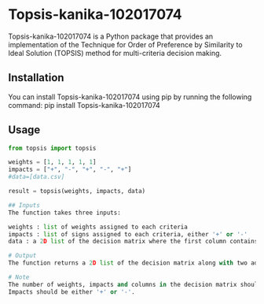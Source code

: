 # Topsis-kanika-102017074

Topsis-kanika-102017074 is a Python package that provides an implementation of the Technique for Order of Preference by Similarity to Ideal Solution (TOPSIS) method for multi-criteria decision making. 

## Installation
You can install Topsis-kanika-102017074 using pip by running the following command:
pip install Topsis-kanika-102017074


## Usage
```python
from topsis import topsis

weights = [1, 1, 1, 1, 1]
impacts = ["+", "-", "+", "-", "+"]
#data=[data.csv]

result = topsis(weights, impacts, data)

## Inputs
The function takes three inputs:

weights : list of weights assigned to each criteria
impacts : list of signs assigned to each criteria, either '+' or '-'
data : a 2D list of the decision matrix where the first column contains the names of the alternatives and the rest of the columns contain the criteria values.

# Output
The function returns a 2D list of the decision matrix along with two additional columns for Topsis score and rank respectively.

# Note
The number of weights, impacts and columns in the decision matrix should be same.
Impacts should be either '+' or '-'.
